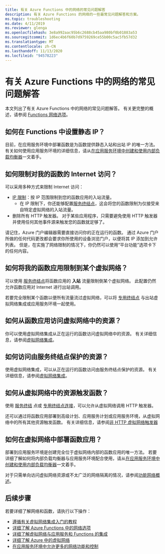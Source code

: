 ```yaml
---
title: 有关 Azure Functions 中的网络的常见问题解答
description: 有关 Azure Functions 的网络的一些最常见问题解答和方案。
ms.topic: troubleshooting
ms.date: 4/11/2019
ms.reviewer: glenga
ms.openlocfilehash: 3e8a992aac95b6c2688cb45aa980bf0b01883a53
ms.sourcegitcommit: 1d6ec4b6f60b7d9759269ce55b00c5ac5fb57d32
ms.translationtype: MT
ms.contentlocale: zh-CN
ms.lasthandoff: 11/13/2020
ms.locfileid: "94578223"
---
```

# <a name="frequently-asked-questions-about-networking-in-azure-functions"></a>有关 Azure Functions 中的网络的常见问题解答

本文列出了有关 Azure Functions 中的网络的常见问题解答。 有关更完整的概述，请参阅 [Functions 网络选项](functions-networking-options.md)。

## <a name="how-do-i-set-a-static-ip-in-functions"></a>如何在 Functions 中设置静态 IP？

目前，在应用服务环境中部署函数是为函数提供静态入站和出站 IP 的唯一方法。 有关如何使用应用服务环境的详细信息，请从[在应用服务环境中创建和使用内部负载均衡器](../app-service/environment/create-ilb-ase.md)一文着手。

## <a name="how-do-i-restrict-internet-access-to-my-function"></a>如何限制对我的函数的 Internet 访问？

可以采用多种方式来限制 Internet 访问：

* [IP 限制](../app-service/app-service-ip-restrictions.md)：按 IP 范围限制到您的函数应用的入站流量。
    * 在 IP 限制下，你还能够配置[服务终结点](../virtual-network/virtual-network-service-endpoints-overview.md)，这会将您的函数限制为仅接受来自特定虚拟网络的入站流量。
* 删除所有 HTTP 触发器。 对于某些应用程序，只需要避免使用 HTTP 触发器并使用任何其他事件源来触发您的函数就足够了。

请记住，Azure 门户编辑器需要直接访问你的正在运行的函数。 通过 Azure 门户所做的任何代码更改都会要求你所使用的设备浏览门户，以便将其 IP 添加到允许列表。 但是，在实施了网络限制的情况下，你仍然可以使用“平台功能”选项卡下的任何内容。

## <a name="how-do-i-restrict-my-function-app-to-a-virtual-network"></a>如何将我的函数应用限制到某个虚拟网络？

可以使用 [服务终结点](./functions-networking-options.md#use-service-endpoints)将函数应用的 **入站** 流量限制倒某个虚拟网络。 此配置仍然允许函数应用对 Internet 进行出站调用。

若要完全限制某个函数以便所有流量流过虚拟网络，可以将 [专用终结点](./functions-networking-options.md#private-endpoint-connections) 与出站虚拟网络集成或应用服务环境一起使用。

## <a name="how-can-i-access-resources-in-a-virtual-network-from-a-function-app"></a>如何从函数应用访问虚拟网络中的资源？

你可以使用虚拟网络集成从正在运行的函数访问虚拟网络中的资源。 有关详细信息，请参阅[虚拟网络集成](functions-networking-options.md#virtual-network-integration)。

## <a name="how-do-i-access-resources-protected-by-service-endpoints"></a>如何访问由服务终结点保护的资源？

使用虚拟网络集成，可以从正在运行的函数访问由服务终结点保护的资源。 有关详细信息，请参阅[虚拟网络集成](functions-networking-options.md#virtual-network-integration)。

## <a name="how-can-i-trigger-a-function-from-a-resource-in-a-virtual-network"></a>如何从虚拟网络中的资源触发函数？

使用 [服务终结](./functions-networking-options.md#use-service-endpoints) 点或 [专用终结点连接](./functions-networking-options.md#private-endpoint-connections)，可以允许从虚拟网络调用 HTTP 触发器。 

还可以通过将函数应用部署到高级计划、应用服务计划或应用服务环境，从虚拟网络中的所有其他资源触发函数。 有关详细信息，请参阅[非 HTTP 虚拟网络触发器](./functions-networking-options.md#virtual-network-triggers-non-http)

## <a name="how-can-i-deploy-my-function-app-in-a-virtual-network"></a>如何在虚拟网络中部署函数应用？

部署到应用服务环境是创建完全位于虚拟网络内部的函数应用的唯一方法。 若要详细了解如何将内部负载均衡器与应用服务环境配合使用，请从[在应用服务环境中创建和使用内部负载均衡器](../app-service/environment/create-ilb-ase.md)一文着手。

对于只需单向访问虚拟网络资源或不太广泛的网络隔离的情况，请参阅[功能网络概述](functions-networking-options.md)。

## <a name="next-steps"></a>后续步骤

若要详细了解网络和函数，请执行以下操作： 

* [遵循有关虚拟网络集成入门的教程](./functions-create-vnet.md)
* [详细了解 Azure Functions 中的网络选项](./functions-networking-options.md)
* [详细了解虚拟网络与应用服务和 Functions 的集成](../app-service/web-sites-integrate-with-vnet.md)
* [详细了解 Azure 中的虚拟网络](../virtual-network/virtual-networks-overview.md)
* [在应用服务环境中允许更多的网络功能和控制](../app-service/environment/intro.md)
